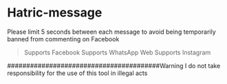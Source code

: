 # Hatric-message


Please limit 5 seconds between each message to avoid being temporarily banned from commenting on Facebook

> Supports Facebook
> Supports WhatsApp Web
> Supports Instagram

########################################Warning
  I do not take responsibility for the use of          this tool in illegal acts
